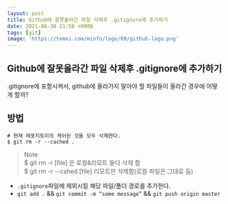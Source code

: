 ```yaml
---
layout: post
title: Github에 잘못올라간 파일 삭제후 .gitignore에 추가하기
date: 2021-06-30 21:58 +0900
tags: [git]
image: 'https://temxi.com/minfo/logo/69/github-logo.png'
---
```

## Github에 잘못올라간 파일 삭제후 .gitignore에 추가하기

.gitignore에 포함시켜서, github에 올라가지 말아야 할 파일들이 올라간 경우에 어떻게 할까? 

## 방법

```shell
# 현재 레포지토리의 캐쉬된 것들 모두 삭제한다.
$ git rm -r --cached .
```

> Note  
> $ git rm -r [file] 은 로컬&리모트 둘다 삭제 함  
> $ git rm -r --cahed [file] 리모트만 삭제함(로컬 파일은 그대로 둠)

- `.gitignore`파일에 제외시킬 해당 파일/폴더 경로를 추가한다. 
- `git add .` && `git commit -m “some message”` && `git push origin master`